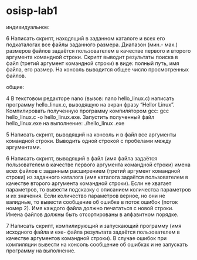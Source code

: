 # osisp-lab1

индивидуальное:

6	Написать скрипт, находящий в заданном каталоге и всех его подкаталогах все файлы заданного размера. Диапазон (мин.- мах.) размеров файлов задаётся пользователем в качестве первого и второго аргумента командной строки. Скрипт выводит результаты поиска в файл (третий аргумент командной строки) в виде: полный путь, имя файла, его размер.  На консоль выводится общее число просмотренных файлов. 

общие:

4	В текстовом редакторе nano (вызов: nano hello_linux.c) написать программу hello_linux.c, выводящую на экран фразу “Hellor Linux”. Компилировать полученную программу компилятором gcc: gcc hello_linux.c -o hello_linux.exe. Запустить полученный файл hello_linux.exe на выполнение:  ./hello_linux .exe

5	Написать скрипт, выводящий на консоль и в файл все аргументы командной строки. Выводить одной строкой с пробелами между аргументами.

6	Написать скрипт, выводящий в файл (имя файла задаётся пользователем в качестве первого аргумента командной строки) имена всех файлов с заданным расширением (третий аргумент командной строки) из заданного каталога (имя каталога задаётся пользователем в качестве второго аргумента  командной строки). Если не хватает параметров, то вывести подсказку с описанием количества параметров и их значения. Если количество параметров верное, но они не валидные, то вывести сообщение об ошибке в поток ошибок (поток номер 2). Имя каждого 
файла должно печататься с новой строки. Имена файлов должны быть отсортированы в алфавитном порядке.

7	Написать скрипт, компилирующий и запускающий программу (имя исходного файла и exe- файла результата задаётся пользователем в качестве аргументов командной строки). В случае ошибок при компиляции вывести на консоль сообщение об ошибках и не запускать программу на выполнение.

